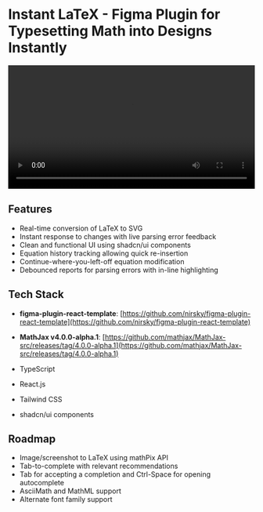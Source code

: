 # Instant LaTeX - Figma Plugin for Typesetting Math into Designs Instantly

<div align="center" width="100%">
  <video src="https://github.com/user-attachments/assets/e8417ab4-1e52-46ab-9a02-0655f5afe91b" width="100%" controls />
</div>


## Features

- Real-time conversion of LaTeX to SVG
- Instant response to changes with live parsing error feedback
- Clean and functional UI using shadcn/ui components
- Equation history tracking allowing quick re-insertion
- Continue-where-you-left-off equation modification
- Debounced reports for parsing errors with in-line highlighting

## Tech Stack

- **figma-plugin-react-template**: [https://github.com/nirsky/figma-plugin-react-template](https://github.com/nirsky/figma-plugin-react-template)
- **MathJax v4.0.0-alpha.1**: [https://github.com/mathjax/MathJax-src/releases/tag/4.0.0-alpha.1](https://github.com/mathjax/MathJax-src/releases/tag/4.0.0-alpha.1)
  
- TypeScript
- React.js
- Tailwind CSS
- shadcn/ui components


## Roadmap

- Image/screenshot to LaTeX using mathPix API
- Tab-to-complete with relevant recommendations
- Tab for accepting a completion and Ctrl-Space for opening autocomplete
- AsciiMath and MathML support
- Alternate font family support
